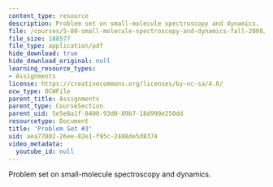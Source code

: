 ```yaml
---
content_type: resource
description: Problem set on small-molecule spectroscopy and dynamics.
file: /courses/5-80-small-molecule-spectroscopy-and-dynamics-fall-2008/aea7780226ee82e1f95c2488de5d8374_ps3_1976.pdf
file_size: 188577
file_type: application/pdf
hide_download: true
hide_download_original: null
learning_resource_types:
- Assignments
license: https://creativecommons.org/licenses/by-nc-sa/4.0/
ocw_type: OCWFile
parent_title: Assignments
parent_type: CourseSection
parent_uid: 5e5e8a1f-8400-93d0-89b7-18d990e250dd
resourcetype: Document
title: 'Problem Set #3'
uid: aea77802-26ee-82e1-f95c-2488de5d8374
video_metadata:
  youtube_id: null
---
```

Problem set on small-molecule spectroscopy and dynamics.